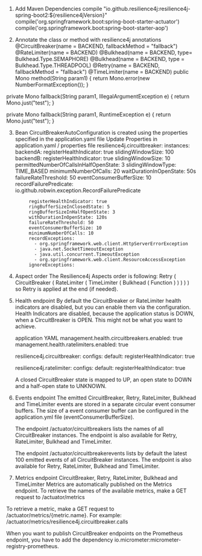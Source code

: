 1. Add Maven Dependencies
  compile "io.github.resilience4j:resilience4j-spring-boot2:${resilience4jVersion}"
  compile('org.springframework.boot:spring-boot-starter-actuator')
  compile('org.springframework.boot:spring-boot-starter-aop')

2. Annotate the class or method with resilience4j annotations
@CircuitBreaker(name = BACKEND, fallbackMethod = "fallback")
@RateLimiter(name = BACKEND)
@Bulkhead(name = BACKEND, type= Bulkhead.Type.SEMAPHORE) 
@Bulkhead(name = BACKEND, type = Bulkhead.Type.THREADPOOL)
@Retry(name = BACKEND, fallbackMethod = "fallback")
@TimeLimiter(name = BACKEND)
public Mono<String> method(String param1) {
    return Mono.error(new NumberFormatException());
}

private Mono<String> fallback(String param1, IllegalArgumentException e) {
    return Mono.just("test");
}

private Mono<String> fallback(String param1, RuntimeException e) {
    return Mono.just("test");
}  

3. Bean CircuitBreakerAutoConfiguration is created using the properties specified in the application.yaml file
Update Properties in application.yaml / properties file
resilience4j.circuitbreaker:
    instances:
        backendA:
            registerHealthIndicator: true
            slidingWindowSize: 100
        backendB:
            registerHealthIndicator: true
            slidingWindowSize: 10
            permittedNumberOfCallsInHalfOpenState: 3
            slidingWindowType: TIME_BASED
            minimumNumberOfCalls: 20
            waitDurationInOpenState: 50s
            failureRateThreshold: 50
            eventConsumerBufferSize: 10
            recordFailurePredicate: io.github.robwin.exception.RecordFailurePredicate

            registerHealthIndicator: true
            ringBufferSizeInClosedState: 5
            ringBufferSizeInHalfOpenState: 3
            withDurationInOpenState: 120s
            failureRateThreshold: 50
            eventConsumerBufferSize: 10
            minimumNumberOfCalls: 10
            recordExceptions:
              - org.springframework.web.client.HttpServerErrorException
              - java.net.SocketTimeoutException
              - java.util.concurrent.TimeoutException
              - org.springframework.web.client.ResourceAccessException
            ignoreExceptions:            



4. Aspect order
   The Resilience4j Aspects order is following:
   Retry ( CircuitBreaker ( RateLimiter ( TimeLimiter ( Bulkhead ( Function ) ) ) ) )
   so Retry is applied at the end (if needed).

5. Health endpoint
   By default the CircuitBreaker or RateLimiter health indicators are disabled, but you can enable them via the configuration. Health Indicators are disabled, because the application status is DOWN, when a CircuitBreaker is OPEN. This might not be what you want to achieve.
   
   application YAML
   management.health.circuitbreakers.enabled: true
   management.health.ratelimiters.enabled: true
   
   resilience4j.circuitbreaker:
     configs:
       default:
         registerHealthIndicator: true
   
   
   resilience4j.ratelimiter:
     configs:
       default:
         registerHealthIndicator: true
         
   A closed CircuitBreaker state is mapped to UP, an open state to DOWN and a half-open state to UNKNOWN.   

6. Events endpoint
   The emitted CircuitBreaker, Retry, RateLimiter, Bulkhead and TimeLimiter events are stored in a separate circular event consumer buffers. The size of a event consumer buffer can be configured in the application.yml file (eventConsumerBufferSize).
   
   The endpoint /actuator/circuitbreakers lists the names of all CircuitBreaker instances. The endpoint is also available for Retry, RateLimiter, Bulkhead and TimeLimiter.
   
   The endpoint /actuator/circuitbreakerevents lists by default the latest 100 emitted events of all CircuitBreaker instances. The endpoint is also available for Retry, RateLimiter, Bulkhead and TimeLimiter.
   
7. Metrics endpoint
   CircuitBreaker, Retry, RateLimiter, Bulkhead and TimeLimiter Metrics are automatically published on the Metrics endpoint. To retrieve the names of the available metrics, make a GET request to /actuator/metrics

To retrieve a metric, make a GET request to /actuator/metrics/{metric.name}.
For example: /actuator/metrics/resilience4j.circuitbreaker.calls

When you want to publish CircuitBreaker endpoints on the Prometheus endpoint, you have to add the dependency io.micrometer:micrometer-registry-prometheus.       